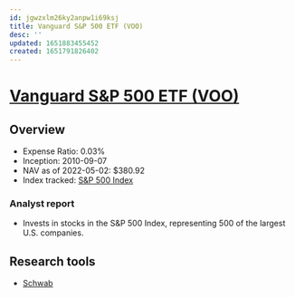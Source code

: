 ```yaml
---
id: jgwzxlm26ky2anpw1i69ksj
title: Vanguard S&P 500 ETF (VOO)
desc: ''
updated: 1651883455452
created: 1651791826402
---
```

# [Vanguard S&P 500 ETF (VOO)](https://etfdb.com/etf/VOO/#etf-ticker-profile)

## Overview

- Expense Ratio: 0.03%
- Inception: 2010-09-07
- NAV as of 2022-05-02: $380.92
- Index tracked: [S&P 500 Index](https://etfdb.com/index/sp-500-index/)

### Analyst report

- Invests in stocks in the S&P 500 Index, representing 500 of the largest U.S. companies.

## Research tools

- [Schwab](https://www.schwab.com/research/etfs/quotes/summary/voo)
